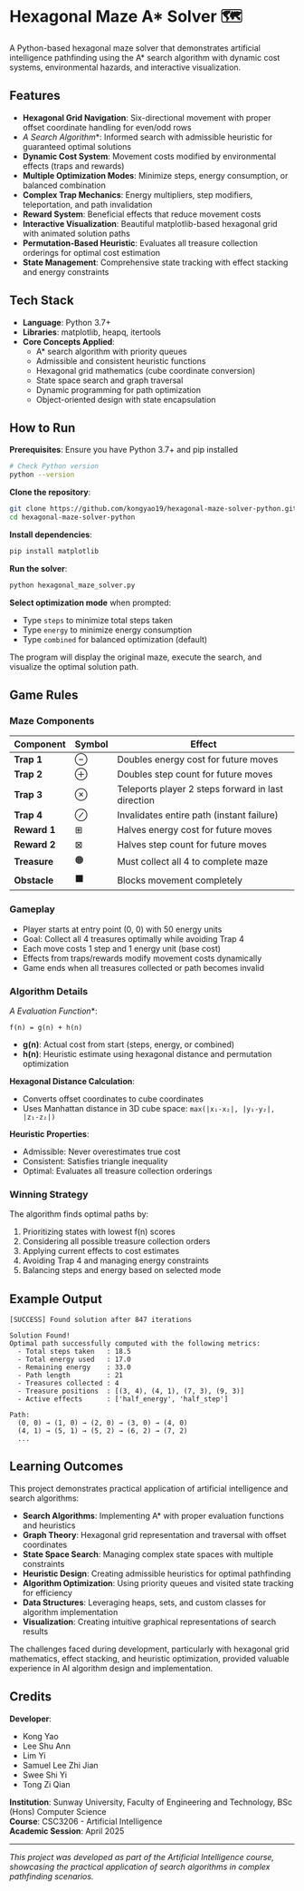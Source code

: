 # Hexagonal Maze A* Solver 🗺️

A Python-based hexagonal maze solver that demonstrates artificial intelligence pathfinding using the A* search algorithm with dynamic cost systems, environmental hazards, and interactive visualization.

## Features

- **Hexagonal Grid Navigation**: Six-directional movement with proper offset coordinate handling for even/odd rows
- **A* Search Algorithm**: Informed search with admissible heuristic for guaranteed optimal solutions
- **Dynamic Cost System**: Movement costs modified by environmental effects (traps and rewards)
- **Multiple Optimization Modes**: Minimize steps, energy consumption, or balanced combination
- **Complex Trap Mechanics**: Energy multipliers, step modifiers, teleportation, and path invalidation
- **Reward System**: Beneficial effects that reduce movement costs
- **Interactive Visualization**: Beautiful matplotlib-based hexagonal grid with animated solution paths
- **Permutation-Based Heuristic**: Evaluates all treasure collection orderings for optimal cost estimation
- **State Management**: Comprehensive state tracking with effect stacking and energy constraints

## Tech Stack

- **Language**: Python 3.7+
- **Libraries**: matplotlib, heapq, itertools
- **Core Concepts Applied**:
  - A* search algorithm with priority queues
  - Admissible and consistent heuristic functions
  - Hexagonal grid mathematics (cube coordinate conversion)
  - State space search and graph traversal
  - Dynamic programming for path optimization
  - Object-oriented design with state encapsulation

## How to Run

**Prerequisites**: Ensure you have Python 3.7+ and pip installed

```bash
# Check Python version
python --version
```

**Clone the repository**:

```bash
git clone https://github.com/kongyao19/hexagonal-maze-solver-python.git
cd hexagonal-maze-solver-python
```

**Install dependencies**:

```bash
pip install matplotlib
```

**Run the solver**:

```bash
python hexagonal_maze_solver.py
```

**Select optimization mode** when prompted:
- Type `steps` to minimize total steps taken
- Type `energy` to minimize energy consumption  
- Type `combined` for balanced optimization (default)

The program will display the original maze, execute the search, and visualize the optimal solution path.

## Game Rules

### Maze Components

| Component | Symbol | Effect |
|-----------|--------|--------|
| **Trap 1** | ⊖ | Doubles energy cost for future moves |
| **Trap 2** | ⊕ | Doubles step count for future moves |
| **Trap 3** | ⊗ | Teleports player 2 steps forward in last direction |
| **Trap 4** | ⊘ | Invalidates entire path (instant failure) |
| **Reward 1** | ⊞ | Halves energy cost for future moves |
| **Reward 2** | ⊠ | Halves step count for future moves |
| **Treasure** | 🟠 | Must collect all 4 to complete maze |
| **Obstacle** | ⬛ | Blocks movement completely |

### Gameplay

- Player starts at entry point (0, 0) with 50 energy units
- Goal: Collect all 4 treasures optimally while avoiding Trap 4
- Each move costs 1 step and 1 energy unit (base cost)
- Effects from traps/rewards modify movement costs dynamically
- Game ends when all treasures collected or path becomes invalid

### Algorithm Details

**A* Evaluation Function**:
```
f(n) = g(n) + h(n)
```
- **g(n)**: Actual cost from start (steps, energy, or combined)
- **h(n)**: Heuristic estimate using hexagonal distance and permutation optimization

**Hexagonal Distance Calculation**:
- Converts offset coordinates to cube coordinates
- Uses Manhattan distance in 3D cube space: `max(|x₁-x₂|, |y₁-y₂|, |z₁-z₂|)`

**Heuristic Properties**:
- Admissible: Never overestimates true cost
- Consistent: Satisfies triangle inequality
- Optimal: Evaluates all treasure collection orderings

### Winning Strategy

The algorithm finds optimal paths by:
1. Prioritizing states with lowest f(n) scores
2. Considering all possible treasure collection orders
3. Applying current effects to cost estimates
4. Avoiding Trap 4 and managing energy constraints
5. Balancing steps and energy based on selected mode

## Example Output

```
[SUCCESS] Found solution after 847 iterations

Solution Found!
Optimal path successfully computed with the following metrics:
  - Total steps taken   : 18.5
  - Total energy used   : 17.0
  - Remaining energy    : 33.0
  - Path length         : 21
  - Treasures collected : 4
  - Treasure positions  : [(3, 4), (4, 1), (7, 3), (9, 3)]
  - Active effects      : ['half_energy', 'half_step']

Path:
  (0, 0) → (1, 0) → (2, 0) → (3, 0) → (4, 0)
  (4, 1) → (5, 1) → (5, 2) → (6, 2) → (7, 2)
  ...
```

## Learning Outcomes

This project demonstrates practical application of artificial intelligence and search algorithms:

- **Search Algorithms**: Implementing A* with proper evaluation functions and heuristics
- **Graph Theory**: Hexagonal grid representation and traversal with offset coordinates
- **State Space Search**: Managing complex state spaces with multiple constraints
- **Heuristic Design**: Creating admissible heuristics for optimal pathfinding
- **Algorithm Optimization**: Using priority queues and visited state tracking for efficiency
- **Data Structures**: Leveraging heaps, sets, and custom classes for algorithm implementation
- **Visualization**: Creating intuitive graphical representations of search results

The challenges faced during development, particularly with hexagonal grid mathematics, effect stacking, and heuristic optimization, provided valuable experience in AI algorithm design and implementation.

## Credits

**Developer**:
- Kong Yao 
- Lee Shu Ann 
- Lim Yi 
- Samuel Lee Zhi Jian 
- Swee Shi Yi 
- Tong Zi Qian
 
**Institution**: Sunway University, Faculty of Engineering and Technology, BSc (Hons) Computer Science  
**Course**: CSC3206 - Artificial Intelligence  
**Academic Session**: April 2025  

---

*This project was developed as part of the Artificial Intelligence course, showcasing the practical application of search algorithms in complex pathfinding scenarios.*
